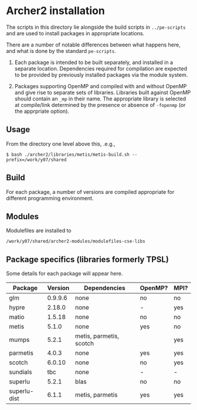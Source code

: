 # Archer2 installation

The scripts in this directory lie alongside the build scripts
in `../pe-scripts` and are used to install packages in
appropriate locations.

There are a number of notable differences between what happens
here, and what is done by the standard `pe-scripts`.

1. Each package is intended to be built separately, and installed
in a separate location. Dependencies required for compilation are
expected to be provided by previously installed packages via the
module system.

2. Packages supporting OpenMP and compiled with and without OpenMP
and give rise to separate sets of libraries. Libraries built
against OpenMP should contain an `_mp` in their name. The appropriate
library is selected at compile/link determined by the presence or
absence of `-fopenmp` (or the apprpriate option).



## Usage

From the directory one level above this, .e.g.,

```
$ bash ./archer2/libraries/metis/metis-build.sh --prefix=/work/y07/shared
```

## Build

For each package, a number of versions are compiled appropriate
for different programming environment.

## Modules

Modulefiles are installed to
```
/work/y07/shared/archer2-modules/modulefiles-cse-libs
```

## Package specifics (libraries formerly TPSL)

Some details for each package will appear here.

| Package      | Version  | Dependencies            | OpenMP? | MPI? |
|--------------|----------|-------------------------|---------|------|
| glm          | 0.9.9.6  | none                    | no      | no   |
| hypre        | 2.18.0   | none                    | -       | yes  |
| matio        | 1.5.18   | none                    | no      | no   |
| metis        | 5.1.0    | none                    | yes     | no   |
| mumps        | 5.2.1    | metis, parmetis, scotch |         | yes  |
| parmetis     | 4.0.3    | none                    | yes     | yes  |
| scotch       | 6.0.10   | none                    | no      | yes  |
| sundials     | tbc      | none                    | -       | -    |
| superlu      | 5.2.1    | blas                    | no      | no   |
| superlu-dist | 6.1.1    | metis, parmetis         | yes     | yes  |



